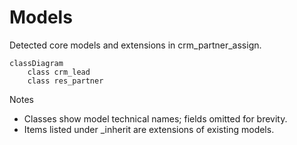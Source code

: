 # Models

Detected core models and extensions in crm_partner_assign.

```mermaid
classDiagram
    class crm_lead
    class res_partner
```

Notes
- Classes show model technical names; fields omitted for brevity.
- Items listed under _inherit are extensions of existing models.
